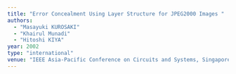 ```yaml
---
title: "Error Concealment Using Layer Structure for JPEG2000 Images "
authors:
  - "Masayuki KUROSAKI"
  - "Khairul Munadi"
  - "Hitoshi KIYA"
year: 2002
type: "international"
venue: "IEEE Asia-Pacific Conference on Circuits and Systems, Singapore, 2002-12-01."
---
```

